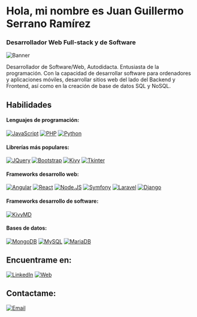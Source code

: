 # Hola, mi nombre es Juan Guillermo Serrano Ramírez
### Desarrollador Web Full-stack y de Software

![Banner](https://user-images.githubusercontent.com/15238761/160012562-0405c74f-e5bd-443b-a6cf-5b85c61a3f49.png)

Desarrollador de Software/Web, Autodidacta. Entusiasta de la programación. Con la capacidad de desarrollar software para ordenadores y aplicaciones móviles, desarrollar sitios web del lado del Backend y Frontend, así como en la creación de base de datos SQL y NoSQL.

## Habilidades
#### Lenguajes de programación:
[![JavaScript](https://img.shields.io/badge/JavaScript-F7DF1E?style=for-the-badge&logo=javascript&logoColor=white&labelColor=101010)]()
[![PHP](https://img.shields.io/badge/PHP-777BB4?style=for-the-badge&logo=php&logoColor=white&labelColor=101010)]()
[![Python](https://img.shields.io/badge/Python-3776AB?style=for-the-badge&logo=python&logoColor=white&labelColor=101010)]()
#### Librerías más populares:
[![JQuery](https://img.shields.io/badge/jQuery-0769AD?style=for-the-badge&logo=jquery&logoColor=white&labelColor=101010)]()
[![Bootstrap](https://img.shields.io/badge/Bootstrap-7952B3?style=for-the-badge&logo=bootstrap&logoColor=white&labelColor=101010)]()
[![Kivy](https://img.shields.io/badge/Kivy-black?style=for-the-badge)]()
[![Tkinter](https://img.shields.io/badge/Tkinter-black?style=for-the-badge)]()
#### Frameworks desarrollo web:
[![Angular](https://img.shields.io/badge/Angular-DD0031?style=for-the-badge&logo=angular&logoColor=white&labelColor=101010)]()
[![React](https://img.shields.io/badge/React-61DAFB?style=for-the-badge&logo=react&logoColor=white&labelColor=101010)]()
[![Node.JS](https://img.shields.io/badge/Node.js-339933?style=for-the-badge&logo=node.js&logoColor=white&labelColor=101010)]()
[![Symfony](https://img.shields.io/badge/Symfony-000000?style=for-the-badge&logo=symfony&logoColor=white&labelColor=101010)]()
[![Laravel](https://img.shields.io/badge/Laravel-FF2D20?style=for-the-badge&logo=laravel&logoColor=white&labelColor=101010)]()
[![Django](https://img.shields.io/badge/Django-092E20?style=for-the-badge&logo=django&logoColor=white&labelColor=101010)]()
#### Frameworks desarrollo de software:
[![KivyMD](https://img.shields.io/badge/KivyMD-black?style=for-the-badge)]()
#### Bases de datos:
[![MongoDB](https://img.shields.io/badge/MongoDB-47A248?style=for-the-badge&logo=mongodb&logoColor=white&labelColor=101010)]()
[![MySQL](https://img.shields.io/badge/MySQL-4479A1?style=for-the-badge&logo=mysql&logoColor=white&labelColor=101010)]()
[![MariaDB](https://img.shields.io/badge/MariaDB-003545?style=for-the-badge&logo=mariadb&logoColor=white&labelColor=101010)]()

## Encuentrame en:

[![LinkedIn](https://img.shields.io/badge/LinkedIn-JuanSDev-0A66C2?style=for-the-badge&logo=linkedin&logoColor=white&labelColor=101010)](https://www.linkedin.com/in/JuanSDev/)
[![Web](https://img.shields.io/badge/Mi_Portafolio-juansdev.github.io/juansdev/-14a1f0?style=for-the-badge&logo=dev.to&logoColor=white&labelColor=101010)](https://juansdev.github.io/juansdev/)

## Contactame:

[![Email](https://img.shields.io/badge/juansdev72@gmail.com-Mi_correo_laboral-D14836?style=for-the-badge&logo=gmail&logoColor=white&labelColor=101010)](mailto:juansdev@gmail.com)
